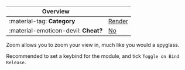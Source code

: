<div class="overview" markdown>

|Overview||
|-|-|
|:material-tag: **Category**|[Render](index.md#render)|
|:material-emoticon-devil: **Cheat?**|[No](../faq.md#cheats)|

</div>

Zoom allows you to zoom your view in, much like you would a spyglass.

Recommended to set a keybind for the module, and tick `Toggle on Bind Release`.